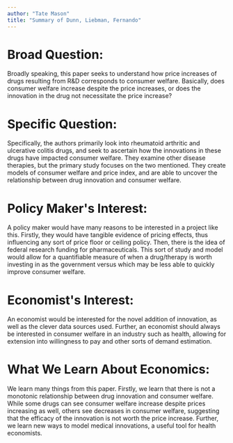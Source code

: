 ```yaml
---
author: "Tate Mason"
title: "Summary of Dunn, Liebman, Fernando"
---
```


# Broad Question:
Broadly speaking, this paper seeks to understand how price increases of drugs resulting from R&D corresponds to consumer welfare. Basically, does consumer welfare increase despite the price increases, or does the innovation in the drug not necessitate the price increase?

# Specific Question:
Specifically, the authors primarily look into rheumatoid arthritic and ulcerative colitis drugs, and seek to ascertain how the innovations in these drugs have impacted consumer welfare. They examine other disease therapies, but the primary study focuses on the two mentioned. They create models of consumer welfare and price index, and are able to uncover the relationship between drug innovation and consumer welfare.

# Policy Maker's Interest:
A policy maker would have many reasons to be interested in a project like this. Firstly, they would have tangible evidence of pricing effects, thus influencing any sort of price floor or ceiling policy. Then, there is the idea of federal research funding for pharmaceuticals. This sort of study and model would allow for a quantifiable measure of when a drug/therapy is worth investing in as the government versus which may be less able to quickly improve consumer welfare.

# Economist's Interest:
An economist would be interested for the novel addition of innovation, as well as the clever data sources used. Further, an economist should always be interested in consumer welfare in an industry such as health, allowing for extension into willingness to pay and other sorts of demand estimation.

# What We Learn About Economics:
We learn many things from this paper. Firstly, we learn that there is not a monotonic relationship between drug innovation and consumer welfare. While some drugs can see consumer welfare increase despite prices increasing as well, others see decreases in consumer welfare, suggesting that the efficacy of the innovation is not worth the price increase. Further, we learn new ways to model medical innovations, a useful tool for health economists.
